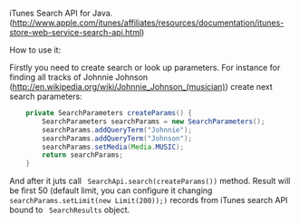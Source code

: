 iTunes Search API for Java. (http://www.apple.com/itunes/affiliates/resources/documentation/itunes-store-web-service-search-api.html)

How to use it:

Firstly you need to create search or look up parameters. For instance for finding all tracks of Johnnie Johnson (http://en.wikipedia.org/wiki/Johnnie_Johnson_(musician)) 
create next search parameters:

```java
    private SearchParameters createParams() {
        SearchParameters searchParams = new SearchParameters();
        searchParams.addQueryTerm("Johnnie");
        searchParams.addQueryTerm("Johnson");
        searchParams.setMedia(Media.MUSIC);
        return searchParams;
    }
```
And after it juts call ``` SearchApi.search(createParams())``` method.
Result will be first 50 (default limit, you can configure it changing ``` searchParams.setLimit(new Limit(200));)``` records
from iTunes search API bound to ``` SearchResults``` object.


